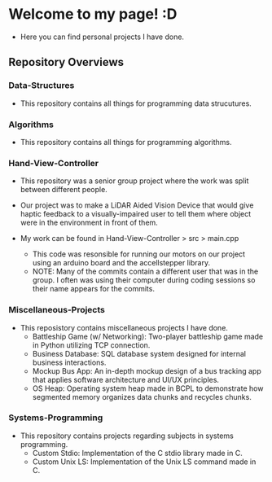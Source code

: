 # Welcome to my page! :D
- Here you can find personal projects I have done.

## Repository Overviews

### Data-Structures
- This repository contains all things for programming data strucutures.

### Algorithms
- This repository contains all things for programming algorithms.

### Hand-View-Controller
- This repository was a senior group project where the work was split between different people.
- Our project was to make a LiDAR Aided Vision Device that would give haptic feedback to a visually-impaired user to tell them where object were in the environment in front of them.

- My work can be found in Hand-View-Controller > src > main.cpp
  - This code was resonsible for running our motors on our project using an arduino board and the accellstepper library.
  - NOTE: Many of the commits contain a different user that was in the group. I often was using their computer during coding sessions so their name appears for the commits.

### Miscellaneous-Projects
- This reposistory contains miscellaneous projects I have done.
  - Battleship Game (w/ Networking): Two-player battleship game made in Python utilizing TCP connection.
  - Business Database: SQL database system designed for internal business interactions.
  - Mockup Bus App: An in-depth mockup design of a bus tracking app that applies software architecture and UI/UX principles.
  - OS Heap: Operating system heap made in BCPL to demonstrate how segmented memory organizes data chunks and recycles chunks.

### Systems-Programming
- This repository contains projects regarding subjects in systems programming.
  - Custom Stdio: Implementation of the C stdio library made in C.
  - Custom Unix LS: Implementation of the Unix LS command made in C.
